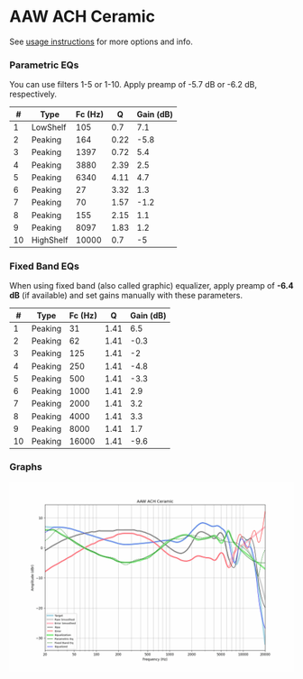 # AAW ACH Сeramic
See [usage instructions](https://github.com/jaakkopasanen/AutoEq#usage) for more options and info.

### Parametric EQs
You can use filters 1-5 or 1-10. Apply preamp of -5.7 dB or -6.2 dB, respectively.

|   # | Type      |   Fc (Hz) |    Q |   Gain (dB) |
|-----|-----------|-----------|------|-------------|
|   1 | LowShelf  |       105 | 0.7  |         7.1 |
|   2 | Peaking   |       164 | 0.22 |        -5.8 |
|   3 | Peaking   |      1397 | 0.72 |         5.4 |
|   4 | Peaking   |      3880 | 2.39 |         2.5 |
|   5 | Peaking   |      6340 | 4.11 |         4.7 |
|   6 | Peaking   |        27 | 3.32 |         1.3 |
|   7 | Peaking   |        70 | 1.57 |        -1.2 |
|   8 | Peaking   |       155 | 2.15 |         1.1 |
|   9 | Peaking   |      8097 | 1.83 |         1.2 |
|  10 | HighShelf |     10000 | 0.7  |        -5   |

### Fixed Band EQs
When using fixed band (also called graphic) equalizer, apply preamp of **-6.4 dB** (if available) and set gains manually with these parameters.

|   # | Type    |   Fc (Hz) |    Q |   Gain (dB) |
|-----|---------|-----------|------|-------------|
|   1 | Peaking |        31 | 1.41 |         6.5 |
|   2 | Peaking |        62 | 1.41 |        -0.3 |
|   3 | Peaking |       125 | 1.41 |        -2   |
|   4 | Peaking |       250 | 1.41 |        -4.8 |
|   5 | Peaking |       500 | 1.41 |        -3.3 |
|   6 | Peaking |      1000 | 1.41 |         2.9 |
|   7 | Peaking |      2000 | 1.41 |         3.2 |
|   8 | Peaking |      4000 | 1.41 |         3.3 |
|   9 | Peaking |      8000 | 1.41 |         1.7 |
|  10 | Peaking |     16000 | 1.41 |        -9.6 |

### Graphs
![](./AAW%20ACH%20%D0%A1eramic.png)
